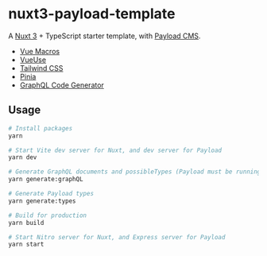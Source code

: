 # nuxt3-payload-template

A [Nuxt 3](https://nuxt.com/docs/guide/concepts/auto-imports) + TypeScript starter template, with [Payload CMS](https://payloadcms.com/docs).

- [Vue Macros](https://vue-macros.sxzz.moe/guide/getting-started.html)
- [VueUse](https://vueuse.org/guide/)
- [Tailwind CSS](https://tailwindcss.com/docs/installation)
- [Pinia](https://pinia.vuejs.org/introduction.html)
- [GraphQL Code Generator](https://the-guild.dev/graphql/codegen/docs/getting-started)

## Usage

```bash
# Install packages
yarn

# Start Vite dev server for Nuxt, and dev server for Payload
yarn dev

# Generate GraphQL documents and possibleTypes (Payload must be running)
yarn generate:graphQL

# Generate Payload types
yarn generate:types

# Build for production
yarn build

# Start Nitro server for Nuxt, and Express server for Payload
yarn start
```
